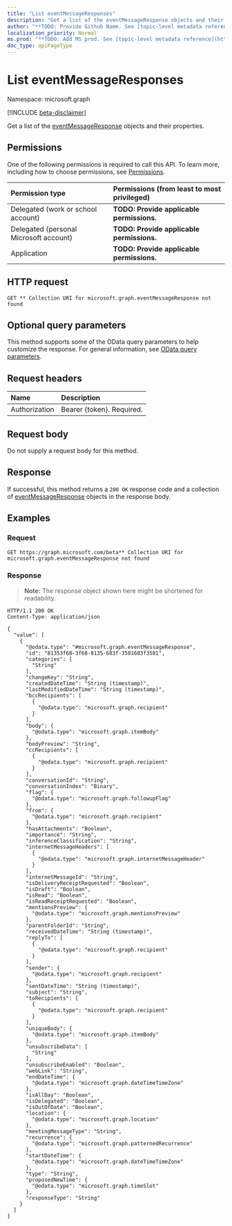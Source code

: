 ```yaml
---
title: "List eventMessageResponses"
description: "Get a list of the eventMessageResponse objects and their properties."
author: "**TODO: Provide Github Name. See [topic-level metadata reference](https://msgo.azurewebsites.net/add/document/guidelines/metadata.html#topic-level-metadata)**"
localization_priority: Normal
ms.prod: "**TODO: Add MS prod. See [topic-level metadata reference](https://msgo.azurewebsites.net/add/document/guidelines/metadata.html#topic-level-metadata)**"
doc_type: apiPageType
---
```


# List eventMessageResponses
Namespace: microsoft.graph

[!INCLUDE [beta-disclaimer](../../includes/beta-disclaimer.md)]

Get a list of the [eventMessageResponse](../resources/eventmessageresponse.md) objects and their properties.

## Permissions
One of the following permissions is required to call this API. To learn more, including how to choose permissions, see [Permissions](/graph/permissions-reference).

|Permission type|Permissions (from least to most privileged)|
|:---|:---|
|Delegated (work or school account)|**TODO: Provide applicable permissions.**|
|Delegated (personal Microsoft account)|**TODO: Provide applicable permissions.**|
|Application|**TODO: Provide applicable permissions.**|

## HTTP request

<!-- {
  "blockType": "ignored"
}
-->
``` http
GET ** Collection URI for microsoft.graph.eventMessageResponse not found
```

## Optional query parameters
This method supports some of the OData query parameters to help customize the response. For general information, see [OData query parameters](/graph/query-parameters).

## Request headers
|Name|Description|
|:---|:---|
|Authorization|Bearer {token}. Required.|

## Request body
Do not supply a request body for this method.

## Response

If successful, this method returns a `200 OK` response code and a collection of [eventMessageResponse](../resources/eventmessageresponse.md) objects in the response body.

## Examples

### Request
<!-- {
  "blockType": "request",
  "name": "list_eventmessageresponse"
}
-->
``` http
GET https://graph.microsoft.com/beta** Collection URI for microsoft.graph.eventMessageResponse not found
```


### Response
>**Note:** The response object shown here might be shortened for readability.
<!-- {
  "blockType": "response",
  "truncated": true,
  "@odata.type": "Collection(microsoft.graph.eventMessageResponse)"
}
-->
``` http
HTTP/1.1 200 OK
Content-Type: application/json

{
  "value": [
    {
      "@odata.type": "#microsoft.graph.eventMessageResponse",
      "id": "81353f68-3f68-8135-683f-3581683f3581",
      "categories": [
        "String"
      ],
      "changeKey": "String",
      "createdDateTime": "String (timestamp)",
      "lastModifiedDateTime": "String (timestamp)",
      "bccRecipients": [
        {
          "@odata.type": "microsoft.graph.recipient"
        }
      ],
      "body": {
        "@odata.type": "microsoft.graph.itemBody"
      },
      "bodyPreview": "String",
      "ccRecipients": [
        {
          "@odata.type": "microsoft.graph.recipient"
        }
      ],
      "conversationId": "String",
      "conversationIndex": "Binary",
      "flag": {
        "@odata.type": "microsoft.graph.followupFlag"
      },
      "from": {
        "@odata.type": "microsoft.graph.recipient"
      },
      "hasAttachments": "Boolean",
      "importance": "String",
      "inferenceClassification": "String",
      "internetMessageHeaders": [
        {
          "@odata.type": "microsoft.graph.internetMessageHeader"
        }
      ],
      "internetMessageId": "String",
      "isDeliveryReceiptRequested": "Boolean",
      "isDraft": "Boolean",
      "isRead": "Boolean",
      "isReadReceiptRequested": "Boolean",
      "mentionsPreview": {
        "@odata.type": "microsoft.graph.mentionsPreview"
      },
      "parentFolderId": "String",
      "receivedDateTime": "String (timestamp)",
      "replyTo": [
        {
          "@odata.type": "microsoft.graph.recipient"
        }
      ],
      "sender": {
        "@odata.type": "microsoft.graph.recipient"
      },
      "sentDateTime": "String (timestamp)",
      "subject": "String",
      "toRecipients": [
        {
          "@odata.type": "microsoft.graph.recipient"
        }
      ],
      "uniqueBody": {
        "@odata.type": "microsoft.graph.itemBody"
      },
      "unsubscribeData": [
        "String"
      ],
      "unsubscribeEnabled": "Boolean",
      "webLink": "String",
      "endDateTime": {
        "@odata.type": "microsoft.graph.dateTimeTimeZone"
      },
      "isAllDay": "Boolean",
      "isDelegated": "Boolean",
      "isOutOfDate": "Boolean",
      "location": {
        "@odata.type": "microsoft.graph.location"
      },
      "meetingMessageType": "String",
      "recurrence": {
        "@odata.type": "microsoft.graph.patternedRecurrence"
      },
      "startDateTime": {
        "@odata.type": "microsoft.graph.dateTimeTimeZone"
      },
      "type": "String",
      "proposedNewTime": {
        "@odata.type": "microsoft.graph.timeSlot"
      },
      "responseType": "String"
    }
  ]
}
```

